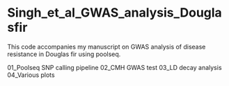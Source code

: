 # Singh_et_al_GWAS_analysis_Douglasfir

This code accompanies my manuscript on GWAS analysis of disease resistance in Douglas fir using poolseq.

01_Poolseq SNP calling pipeline
02_CMH GWAS test
03_LD decay analysis
04_Various plots
